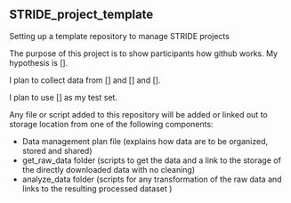 ## STRIDE_project_template
Setting up a template repository to manage STRIDE projects

The purpose of this project is to show participants how github works.
My hypothesis is [].

I plan to collect data from [] and [] and []. 

I plan to use [] as my test set.

Any file or script added to this repository will be added or linked out to storage location from one of the following components:
* Data management plan file (explains how data are to be organized, stored and shared)
* get_raw_data folder (scripts to get the data and a link to the storage of the directly downloaded data with no cleaning)
* analyze_data folder (scripts for any transformation of the raw data and links to the resulting processed dataset )
